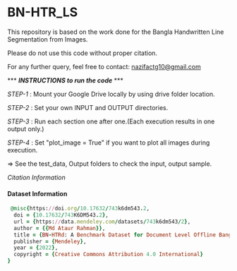 # BN-HTR_LS
This repository is based on the work done for the Bangla Handwritten Line Segmentation from Images.

Please do not use this code without proper citation.

For any further query, feel free to contact: nazifactg10@gmail.com

*** ***INSTRUCTIONS to run the code*** ***

*STEP-1* : Mount your Google Drive locally by using drive folder location.

*STEP-2* : Set your own INPUT and OUTPUT directories.

*STEP-3* : Run each section one after one.(Each execution results in one output only.)

*STEP-4* : Set "plot_image = True" if you want to plot all images during execution.
 
 => See the test_data, Output folders to check the input, output sample.

*Citation Information*

 #### Dataset Information
```ruby
 @misc{https://doi.org/10.17632/743k6dm543.2,
  doi = {10.17632/743K6DM543.2},
  url = {https://data.mendeley.com/datasets/743k6dm543/2},
  author = {{Md Ataur Rahman}},
  title = {BN-HTRd: A Benchmark Dataset for Document Level Offline Bangla Handwritten Text Recognition (HTR)},
  publisher = {Mendeley},
  year = {2022},
  copyright = {Creative Commons Attribution 4.0 International}
}
```
